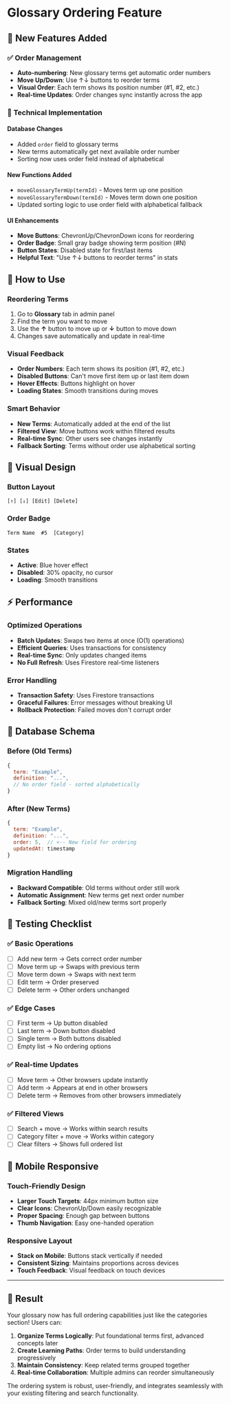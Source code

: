 # Glossary Ordering Feature

## 🎯 **New Features Added**

### ✅ **Order Management**
- **Auto-numbering**: New glossary terms get automatic order numbers
- **Move Up/Down**: Use ↑↓ buttons to reorder terms
- **Visual Order**: Each term shows its position number (#1, #2, etc.)
- **Real-time Updates**: Order changes sync instantly across the app

### 🔧 **Technical Implementation**

#### Database Changes
- Added `order` field to glossary terms
- New terms automatically get next available order number
- Sorting now uses order field instead of alphabetical

#### New Functions Added
- `moveGlossaryTermUp(termId)` - Moves term up one position
- `moveGlossaryTermDown(termId)` - Moves term down one position
- Updated sorting logic to use order field with alphabetical fallback

#### UI Enhancements
- **Move Buttons**: ChevronUp/ChevronDown icons for reordering
- **Order Badge**: Small gray badge showing term position (#N)
- **Button States**: Disabled state for first/last items
- **Helpful Text**: "Use ↑↓ buttons to reorder terms" in stats

## 🚀 **How to Use**

### Reordering Terms
1. Go to **Glossary** tab in admin panel
2. Find the term you want to move
3. Use the **↑** button to move up or **↓** button to move down
4. Changes save automatically and update in real-time

### Visual Feedback
- **Order Numbers**: Each term shows its position (#1, #2, etc.)
- **Disabled Buttons**: Can't move first item up or last item down
- **Hover Effects**: Buttons highlight on hover
- **Loading States**: Smooth transitions during moves

### Smart Behavior
- **New Terms**: Automatically added at the end of the list
- **Filtered View**: Move buttons work within filtered results
- **Real-time Sync**: Other users see changes instantly
- **Fallback Sorting**: Terms without order use alphabetical sorting

## 🎨 **Visual Design**

### Button Layout
```
[↑] [↓] [Edit] [Delete]
```

### Order Badge
```
Term Name  #5  [Category]
```

### States
- **Active**: Blue hover effect
- **Disabled**: 30% opacity, no cursor
- **Loading**: Smooth transitions

## ⚡ **Performance**

### Optimized Operations
- **Batch Updates**: Swaps two items at once (O(1) operations)
- **Efficient Queries**: Uses transactions for consistency
- **Real-time Sync**: Only updates changed items
- **No Full Refresh**: Uses Firestore real-time listeners

### Error Handling
- **Transaction Safety**: Uses Firestore transactions
- **Graceful Failures**: Error messages without breaking UI
- **Rollback Protection**: Failed moves don't corrupt order

## 🔄 **Database Schema**

### Before (Old Terms)
```javascript
{
  term: "Example",
  definition: "...", 
  // No order field - sorted alphabetically
}
```

### After (New Terms) 
```javascript
{
  term: "Example",
  definition: "...",
  order: 5,  // <-- New field for ordering
  updatedAt: timestamp
}
```

### Migration Handling
- **Backward Compatible**: Old terms without order still work
- **Automatic Assignment**: New terms get next order number
- **Fallback Sorting**: Mixed old/new terms sort properly

## 🧪 **Testing Checklist**

### ✅ **Basic Operations**
- [ ] Add new term → Gets correct order number
- [ ] Move term up → Swaps with previous term
- [ ] Move term down → Swaps with next term  
- [ ] Edit term → Order preserved
- [ ] Delete term → Other orders unchanged

### ✅ **Edge Cases**
- [ ] First term → Up button disabled
- [ ] Last term → Down button disabled
- [ ] Single term → Both buttons disabled
- [ ] Empty list → No ordering options

### ✅ **Real-time Updates**
- [ ] Move term → Other browsers update instantly
- [ ] Add term → Appears at end in other browsers
- [ ] Delete term → Removes from other browsers immediately

### ✅ **Filtered Views**
- [ ] Search + move → Works within search results
- [ ] Category filter + move → Works within category
- [ ] Clear filters → Shows full ordered list

## 📱 **Mobile Responsive**

### Touch-Friendly Design
- **Larger Touch Targets**: 44px minimum button size
- **Clear Icons**: ChevronUp/Down easily recognizable
- **Proper Spacing**: Enough gap between buttons
- **Thumb Navigation**: Easy one-handed operation

### Responsive Layout
- **Stack on Mobile**: Buttons stack vertically if needed
- **Consistent Sizing**: Maintains proportions across devices
- **Touch Feedback**: Visual feedback on touch devices

---

## 🎉 **Result**

Your glossary now has full ordering capabilities just like the categories section! Users can:

1. **Organize Terms Logically**: Put foundational terms first, advanced concepts later
2. **Create Learning Paths**: Order terms to build understanding progressively  
3. **Maintain Consistency**: Keep related terms grouped together
4. **Real-time Collaboration**: Multiple admins can reorder simultaneously

The ordering system is robust, user-friendly, and integrates seamlessly with your existing filtering and search functionality.